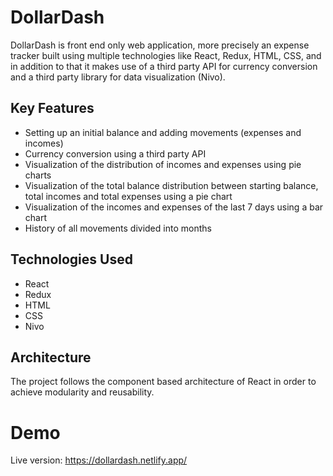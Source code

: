 # DollarDash 

DollarDash is front end only web application, more precisely an expense tracker built using multiple technologies like React, Redux, HTML, CSS, and in addition to that it makes use of a third party API for currency conversion and a third party library for data visualization (Nivo). 

## Key Features 

- Setting up an initial balance and adding movements (expenses and incomes)
- Currency conversion using a third party API
- Visualization of the distribution of incomes and expenses using pie charts
- Visualization of the total balance distribution between starting balance, total incomes and total expenses using a pie chart
- Visualization of the incomes and expenses of the last 7 days using a bar chart
- History of all movements divided into months

## Technologies Used 

- React
- Redux
- HTML
- CSS
- Nivo

## Architecture 

The project follows the component based architecture of React in order to achieve modularity and reusability. 

# Demo 

Live version: https://dollardash.netlify.app/

